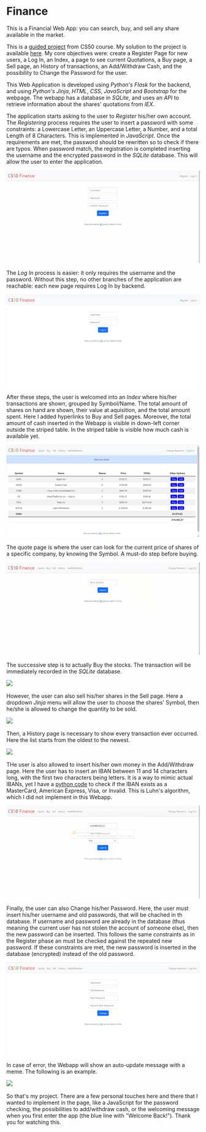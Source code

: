 # Finance
This is a Financial Web App: you can search, buy, and sell any share available in the market.

This is a [guided project](https://cs50.harvard.edu/x/2022/psets/9/finance/) from CS50 course. My solution to the project is available [here](https://github.com/stefanogrillo/CS50-s-Introduction-to-Computer-Science-2021-2022/tree/main/pset9/finance). My core objectives were: create a Register Page for new users, a Log In, an Index, a page to see current Quotations, a Buy page, a Sell page, an History of transactions, an Add/Withdraw Cash, and the possibility to Change the Password for the user. 

This Web Application is developed using <i>Python's Flask</i> for the backend, and using <i>Python's Jinja</i>, <i>HTML</i>, <i>CSS</i>, <i>JavaScript</i> and <i>Bootstrap</i> for the webpage. The webapp has a database in <i>SQLite</i>, and uses an <i>API</i> to retrieve information about the shares' quotations from <i>IEX</i>.

The application starts asking to the user to <i>Register</i> his/her own account. The <i>Registering</i> process requires the user to insert a password with some constraints: a Lowercase Letter, an Uppercase Letter, a Number, and a total Length of 8 Characters. This is implemented in <i>JavaScript</i>. Once the requirements are met, the password should be rewritten so to check if there are typos. When password match, the registration is completed inserting the username and the encrypted password in the <i>SQLite</i> database. This will allow the user to enter the application.

![](https://github.com/stefanogrillo/Finance/blob/ae6896c73ef93c783e117d5411a7368507dbb76e/register.gif)

The <i>Log In</i> process is easier: it only requires the username and the password. Without this step, no other branches of the application are reachable: each new page requires Log In by backend.

![](https://github.com/stefanogrillo/Finance/blob/2f50b2816f9b24987c184d2741b81677de43bfc5/login.png)

After these steps, the user is welcomed into an <i>Index</i> where his/her transactions are shown, grouped by Symbol/Name. The total amount of shares on hand are shown, their value at aquisition, and the total amount spent. Here I added hyperlinks to Buy and Sell pages. Moreover, the total amount of cash inserted in the Webapp is visible in down-left corner outside the striped table. In the striped table is visible how much cash is available yet.

![](https://github.com/stefanogrillo/Finance/blob/2f50b2816f9b24987c184d2741b81677de43bfc5/home.png)

The quote page is where the user can look for the current price of shares of a specific company, by knowing the Symbol. A must-do step before buying.

![](https://github.com/stefanogrillo/Finance/blob/43211ac751ab3b7edce6b3ed0f4e0935a92fe402/quote.gif)

The successive step is to actually Buy the stocks. The transaction will be immediately recorded in the <i>SQLite</i> database. 

![](https://github.com/stefanogrillo/Finance/blob/1cad0265b936e2db2c3b084e479f5f918d99fe91/buy.gif)

However, the user can also sell his/her shares in the Sell page. Here a dropdown <i>Jinja</i> menu will allow the user to choose the shares' Symbol, then he/she is allowed to change the quantity to be sold.

![](https://github.com/stefanogrillo/Finance/blob/1cad0265b936e2db2c3b084e479f5f918d99fe91/sell.gif)

Then, a History page is necessary to show every transaction ever occurred. Here the list starts from the oldest to the newest.

![](https://github.com/stefanogrillo/Finance/blob/68407c76b49da92479d640a8b2251851ce022504/history.gif)

THe user is also allowed to insert his/her own money in the Add/Withdraw page. Here the user has to insert an IBAN between 11 and 14 characters long, with the first two characters being letters. It is a way to mimic actual IBANs, yet I have a [python code](https://github.com/stefanogrillo/CS50-s-Introduction-to-Computer-Science-2021-2022/blob/beae58af3d5e4f14de0f357948f07b400dd1c264/pset6/credit.py) to check if the IBAN exists as a MasterCard, American Express, Visa, or Invalid. This is Luhn's algorithm, which I did not implement in this Webapp. 

![](https://github.com/stefanogrillo/Finance/blob/68407c76b49da92479d640a8b2251851ce022504/addwithdraw.gif)

Finally, the user can also Change his/her Password. Here, the user must insert his/her username and old passwords, that will be chached in th database. If username and  password are already in the database (thus meaning the current user has not stolen the account of someone else), then the new password can be inserted. This follows the same constraints as in the Register phase an must be checked against the repeated new password. If these constraints are met, the new password is inserted in the database (encrypted) instead of the old password.

![](https://github.com/stefanogrillo/Finance/blob/1e8d3d8fcc9e936f6014ae5db831846436056350/changepassword.png)

In case of error, the Webapp will show an auto-update message with a meme. The following is an example.

![](https://github.com/stefanogrillo/Finance/blob/243005a920eb564454917b09ec8514b3f3990e0d/error.gif)

So that's my project. There are a few personal touches here and there that I wanted to implement in the page, like a JavaScript for the password checking, the possibilities to add/withdraw cash, or the welcoming message when you first enter the app (the blue line with "Welcome Back!").
Thank you for watching this. 
